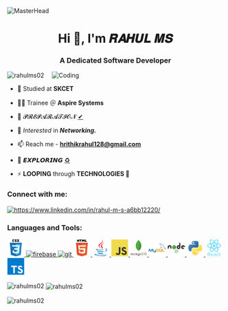 <img src="https://indoanalytica.com/static/images/bannerr.gif" alt="MasterHead" width="1000" height="250">
<h1 align="center">Hi 👋, I'm 𝑹𝑨𝑯𝑼𝑳 𝑴𝑺</h1>
<h3 align="center">A Dedicated Software Developer</h3>
<img align="right" alt="Coding" width="400" src=""

<p align="left"> <img src="https://komarev.com/ghpvc/?username=rahulms02&label=Profile%20views&color=0e75b6&style=flat" alt="rahulms02" /> </p>

- 🌱 Studied at **SKCET**

- 👨‍💻 Trainee ＠ **Aspire Systems**

- 📝 𝓟𝓡𝓔𝓟𝓐𝓡𝓐𝓣𝓘𝓞𝓝 [✔︎](✔︎)

- 💬 _Interested_ in **_Networking._**

- 📫 Reach me - **hrithikrahul128@gmail.com**

- 📄 𝙀𝙓𝙋𝙇𝙊𝙍𝙄𝙉𝙂 [♻️](♻️)

- ⚡ 𝐋𝐎𝐎𝐏𝐈𝐍𝐆 through **TECHNOLOGIES 💢**

<h3 align="left">Connect with me:</h3>
<p align="left">
<a href="https://linkedin.com/in/https://www.linkedin.com/in/rahul-m-s-a6bb12220/" target="blank"><img align="center" src="https://raw.githubusercontent.com/rahuldkjain/github-profile-readme-generator/master/src/images/icons/Social/linked-in-alt.svg" alt="https://www.linkedin.com/in/rahul-m-s-a6bb12220/" height="30" width="40" /></a>
</p>

<h3 align="left">Languages and Tools:</h3>
<p align="left"> <a href="https://www.w3schools.com/css/" target="_blank" rel="noreferrer"> <img src="https://raw.githubusercontent.com/devicons/devicon/master/icons/css3/css3-original-wordmark.svg" alt="css3" width="40" height="40"/> </a> <a href="https://firebase.google.com/" target="_blank" rel="noreferrer"> <img src="https://www.vectorlogo.zone/logos/firebase/firebase-icon.svg" alt="firebase" width="40" height="40"/> </a> <a href="https://git-scm.com/" target="_blank" rel="noreferrer"> <img src="https://www.vectorlogo.zone/logos/git-scm/git-scm-icon.svg" alt="git" width="40" height="40"/> </a> <a href="https://www.w3.org/html/" target="_blank" rel="noreferrer"> <img src="https://raw.githubusercontent.com/devicons/devicon/master/icons/html5/html5-original-wordmark.svg" alt="html5" width="40" height="40"/> </a> <a href="https://www.java.com" target="_blank" rel="noreferrer"> <img src="https://raw.githubusercontent.com/devicons/devicon/master/icons/java/java-original.svg" alt="java" width="40" height="40"/> </a> <a href="https://developer.mozilla.org/en-US/docs/Web/JavaScript" target="_blank" rel="noreferrer"> <img src="https://raw.githubusercontent.com/devicons/devicon/master/icons/javascript/javascript-original.svg" alt="javascript" width="40" height="40"/> </a> <a href="https://www.mongodb.com/" target="_blank" rel="noreferrer"> <img src="https://raw.githubusercontent.com/devicons/devicon/master/icons/mongodb/mongodb-original-wordmark.svg" alt="mongodb" width="40" height="40"/> </a> <a href="https://www.mysql.com/" target="_blank" rel="noreferrer"> <img src="https://raw.githubusercontent.com/devicons/devicon/master/icons/mysql/mysql-original-wordmark.svg" alt="mysql" width="40" height="40"/> </a> <a href="https://nodejs.org" target="_blank" rel="noreferrer"> <img src="https://raw.githubusercontent.com/devicons/devicon/master/icons/nodejs/nodejs-original-wordmark.svg" alt="nodejs" width="40" height="40"/> </a> <a href="https://www.python.org" target="_blank" rel="noreferrer"> <img src="https://raw.githubusercontent.com/devicons/devicon/master/icons/python/python-original.svg" alt="python" width="40" height="40"/> </a> <a href="https://reactjs.org/" target="_blank" rel="noreferrer"> <img src="https://raw.githubusercontent.com/devicons/devicon/master/icons/react/react-original-wordmark.svg" alt="react" width="40" height="40"/> </a> <a href="https://www.typescriptlang.org/" target="_blank" rel="noreferrer"> <img src="https://raw.githubusercontent.com/devicons/devicon/master/icons/typescript/typescript-original.svg" alt="typescript" width="40" height="40"/> </a> </p>

<p><img align="left" src="https://github-readme-stats.vercel.app/api/top-langs?username=rahulms02&show_icons=true&locale=en&layout=compact" alt="rahulms02" /></p>

<p>&nbsp;<img align="center" src="https://github-readme-stats.vercel.app/api?username=rahulms02&show_icons=true&locale=en" alt="rahulms02" /></p>

<p><img align="center" src="https://github-readme-streak-stats.herokuapp.com/?user=rahulms02&" alt="rahulms02" /></p>

